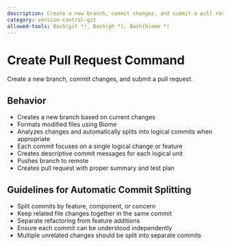 ```yaml
---
description: Create a new branch, commit changes, and submit a pull request with automatic commit splitting
category: version-control-git
allowed-tools: Bash(git *), Bash(gh *), Bash(biome *)
---
```


# Create Pull Request Command

Create a new branch, commit changes, and submit a pull request.

## Behavior
- Creates a new branch based on current changes
- Formats modified files using Biome
- Analyzes changes and automatically splits into logical commits when appropriate
- Each commit focuses on a single logical change or feature
- Creates descriptive commit messages for each logical unit
- Pushes branch to remote
- Creates pull request with proper summary and test plan

## Guidelines for Automatic Commit Splitting
- Split commits by feature, component, or concern
- Keep related file changes together in the same commit
- Separate refactoring from feature additions
- Ensure each commit can be understood independently
- Multiple unrelated changes should be split into separate commits